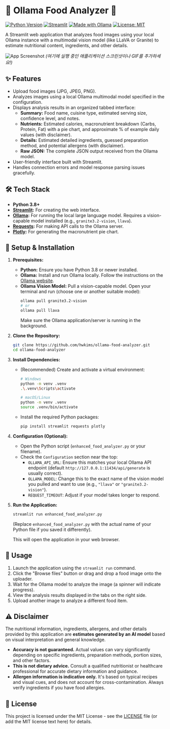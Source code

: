 # 🍲 Ollama Food Analyzer 📸

[![Python Version](https://img.shields.io/badge/Python-3.8+-blue.svg)](https://www.python.org/)
[![Streamlit](https://img.shields.io/badge/Streamlit-_-%23FF4B4B)](https://streamlit.io)
[![Made with Ollama](https://img.shields.io/badge/Made%20with-Ollama-_.svg?color=000000&labelColor=FFFFFF)](https://ollama.com/)
[![License: MIT](https://img.shields.io/badge/License-MIT-yellow.svg)](https://opensource.org/licenses/MIT)

A Streamlit web application that analyzes food images using your local Ollama instance with a multimodal vision model (like LLaVA or Granite) to estimate nutritional content, ingredients, and other details.

![App Screenshot](placeholder.png)
*(여기에 실행 중인 애플리케이션 스크린샷이나 GIF를 추가하세요!)*

## ✨ Features

*   Upload food images (JPG, JPEG, PNG).
*   Analyzes images using a local Ollama multimodal model specified in the configuration.
*   Displays analysis results in an organized tabbed interface:
    *   **Summary:** Food name, cuisine type, estimated serving size, confidence level, and notes.
    *   **Nutrients:** Estimated calories, macronutrient breakdown (Carbs, Protein, Fat) with a pie chart, and approximate % of example daily values (with disclaimer).
    *   **Details:** Estimated detailed ingredients, guessed preparation method, and potential allergens (with disclaimer).
    *   **Raw JSON:** The complete JSON output received from the Ollama model.
*   User-friendly interface built with Streamlit.
*   Handles connection errors and model response parsing issues gracefully.

## 🛠️ Tech Stack

*   **Python 3.8+**
*   **[Streamlit](https://streamlit.io/):** For creating the web interface.
*   **[Ollama](https://ollama.com/):** For running the local large language model. Requires a vision-capable model installed (e.g., `granite3.2-vision`, `llava`).
*   **[Requests](https://requests.readthedocs.io/):** For making API calls to the Ollama server.
*   **[Plotly](https://plotly.com/python/):** For generating the macronutrient pie chart.

## 🚀 Setup & Installation

1.  **Prerequisites:**
    *   **Python:** Ensure you have Python 3.8 or newer installed.
    *   **Ollama:** Install and run Ollama locally. Follow the instructions on the [Ollama website](https://ollama.com/).
    *   **Ollama Vision Model:** Pull a vision-capable model. Open your terminal and run (choose one or another suitable model):
        ```bash
        ollama pull granite3.2-vision
        # or
        ollama pull llava
        ```
        Make sure the Ollama application/server is running in the background.

2.  **Clone the Repository:**
    ```bash
    git clone https://github.com/hwkims/ollama-food-analyzer.git
    cd ollama-food-analyzer
    ```

3.  **Install Dependencies:**
    *   (Recommended) Create and activate a virtual environment:
        ```bash
        # Windows
        python -m venv .venv
        .\.venv\Scripts\activate

        # macOS/Linux
        python -m venv .venv
        source .venv/bin/activate
        ```
    *   Install the required Python packages:
        ```bash
        pip install streamlit requests plotly
        ```

4.  **Configuration (Optional):**
    *   Open the Python script (`enhanced_food_analyzer.py` or your filename).
    *   Check the `Configuration` section near the top:
        *   `OLLAMA_API_URL`: Ensure this matches your local Ollama API endpoint (default `http://127.0.0.1:11434/api/generate` is usually correct).
        *   `OLLAMA_MODEL`: Change this to the exact name of the vision model you pulled and want to use (e.g., `"llava"` or `"granite3.2-vision"`).
        *   `REQUEST_TIMEOUT`: Adjust if your model takes longer to respond.

5.  **Run the Application:**
    ```bash
    streamlit run enhanced_food_analyzer.py
    ```
    (Replace `enhanced_food_analyzer.py` with the actual name of your Python file if you saved it differently).

    This will open the application in your web browser.

## 📖 Usage

1.  Launch the application using the `streamlit run` command.
2.  Click the "Browse files" button or drag and drop a food image onto the uploader.
3.  Wait for the Ollama model to analyze the image (a spinner will indicate progress).
4.  View the analysis results displayed in the tabs on the right side.
5.  Upload another image to analyze a different food item.

## ⚠️ Disclaimer

The nutritional information, ingredients, allergens, and other details provided by this application are **estimates generated by an AI model** based on visual interpretation and general knowledge.

*   **Accuracy is not guaranteed.** Actual values can vary significantly depending on specific ingredients, preparation methods, portion sizes, and other factors.
*   **This is not dietary advice.** Consult a qualified nutritionist or healthcare professional for accurate dietary information and guidance.
*   **Allergen information is indicative only.** It's based on typical recipes and visual cues, and does not account for cross-contamination. Always verify ingredients if you have food allergies.

## 📄 License

This project is licensed under the MIT License - see the [LICENSE](LICENSE) file (or add the MIT license text here) for details.
